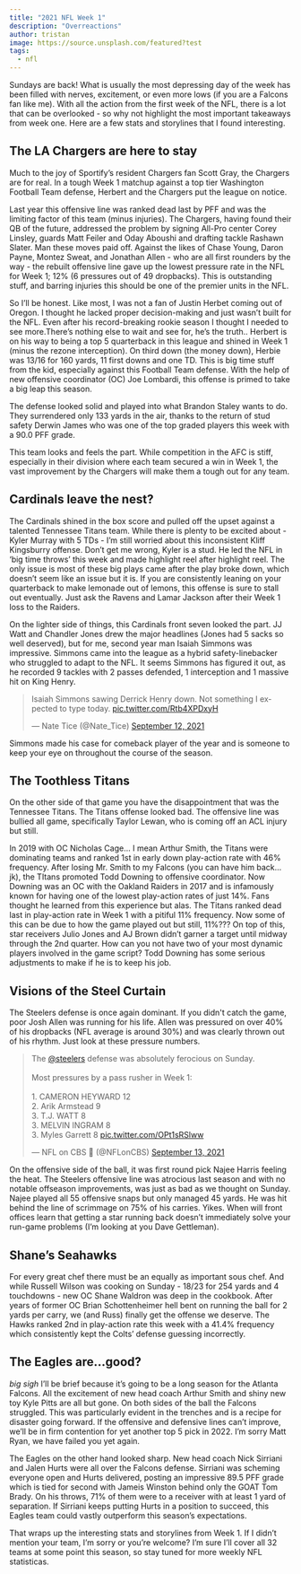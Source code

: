 ```yaml
---
title: "2021 NFL Week 1"
description: "Overreactions"
author: tristan
image: https://source.unsplash.com/featured?test
tags:
  - nfl
---
```

Sundays are back! What is usually the most depressing day of the week has been filled with nerves, excitement, or even more lows (if you are a Falcons fan like me). With all the action from the first week of the NFL, there is a lot that can be overlooked - so why not highlight the most important takeaways from week one. Here are a few stats and storylines that I found interesting. 

## The LA Chargers are here to stay

Much to the joy of Sportify’s resident Chargers fan Scott Gray, the Chargers are for real. In a tough Week 1 matchup against a top tier Washington Football Team defense, Herbert and the Chargers put the league on notice. 

Last year this offensive line was ranked dead last by PFF and was the limiting factor of this team (minus injuries). The Chargers, having found their QB of the future, addressed the problem by signing All-Pro center Corey Linsley, guards Matt Feiler and Oday Aboushi and drafting tackle Rashawn Slater. Man these moves paid off. Against the likes of Chase Young, Daron Payne, Montez Sweat, and Jonathan Allen - who are all first rounders by the way - the rebuilt offensive line gave up the lowest pressure rate in the NFL for Week 1; 12% (6 pressures out of 49 dropbacks). This is outstanding stuff, and barring injuries this should be one of the premier units in the NFL. 

So I’ll be honest. Like most, I was not a fan of Justin Herbet coming out of Oregon. I thought he lacked proper decision-making and just wasn’t built for the NFL. Even after his record-breaking rookie season I thought I needed to see more.There’s nothing else to wait and see for, he’s the truth.. Herbert is on his way to being a top 5 quarterback in this league and shined in Week 1 (minus the rezone interception). On third down (the money down), Herbie was 13/16 for 160 yards, 11 first downs and one TD. This is big time stuff from the kid, especially against this Football Team defense. With the help of new offensive coordinator (OC) Joe Lombardi, this offense is primed to take a big leap this season.

The defense looked solid and played into what Brandon Staley wants to do. They surrendered only 133 yards in the air, thanks to the return of stud safety Derwin James who was one of the top graded players this week with a 90.0 PFF grade. 

This team looks and feels the part. While competition in the AFC is stiff, especially in their division where each team secured a win in Week 1, the vast improvement by the Chargers will make them a tough out for any team. 

## Cardinals leave the nest?

The Cardinals shined in the box score and pulled off the upset against a talented Tennessee Titans team. While there is plenty to be excited about - Kyler Murray with 5 TDs - I’m still worried about this inconsistent Kliff Kingsburry offense. Don’t get me wrong, Kyler is a stud. He led the NFL in ‘big time throws’ this week and made highlight reel after highlight reel. 
The only issue is most of these big plays came after the play broke down, which doesn’t seem like an issue but it is. If you are consistently leaning on your quarterback to make lemonade out of lemons, this offense is sure to stall out eventually. Just ask the Ravens and Lamar Jackson after their Week 1 loss to the Raiders.  

On the lighter side of things, this Cardinals front seven looked the part. JJ Watt and Chandler Jones drew the major headlines (Jones had 5 sacks so well deserved), but for me, second year man Isaiah Simmons was impressive. Simmons came into the league as a hybrid safety-linebacker who struggled to adapt to the NFL. It seems Simmons has figured it out, as he recorded 9 tackles with 2 passes defended, 1 interception and 1 massive hit on King Henry. 

<blockquote class="twitter-tweet tw-align-center"><p lang="en" dir="ltr">Isaiah Simmons sawing Derrick Henry down. Not something I expected to type today. <a href="https://t.co/Rtb4XPDxyH">pic.twitter.com/Rtb4XPDxyH</a></p>&mdash; Nate Tice (@Nate_Tice) <a href="https://twitter.com/Nate_Tice/status/1437116730480807944?ref_src=twsrc%5Etfw">September 12, 2021</a></blockquote> <script async src="https://platform.twitter.com/widgets.js" charset="utf-8"></script>

Simmons made his case for comeback player of the year and is someone to keep your eye on throughout the course of the season. 

## The Toothless Titans
On the other side of that game you have the disappointment that was the Tennessee Titans. The Titans offense looked bad. The offensive line was bullied all game, specifically Taylor Lewan, who is coming off an ACL injury but still. 

In 2019 with OC Nicholas Cage... I mean Arthur Smith, the Titans were dominating teams and ranked 1st in early down play-action rate with 46% frequency. After losing Mr. Smith to my Falcons (you can have him back... jk), the TItans promoted Todd Downing to offensive coordinator. Now Downing was an OC with the Oakland Raiders in 2017 and is infamously known for having one of the lowest play-action rates of just 14%. Fans thought he learned from this experience but alas. The Titans ranked dead last in play-action rate in Week 1 with a pitiful 11% frequency. Now some of this can be due to how the game played out but still, 11%??? On top of this, star receivers Julio Jones and AJ Brown didn’t garner a target until midway through the 2nd quarter. How can you not have two of your most dynamic players involved in the game script? Todd Downing has some serious adjustments to make if he is to keep his job. 

## Visions of the Steel Curtain
The Steelers defense is once again dominant. If you didn't catch the game, poor Josh Allen was running for his life. Allen was pressured on over 40% of his dropbacks (NFL average is around 30%) and was clearly thrown out of his rhythm. Just look at these pressure numbers. 

<blockquote class="twitter-tweet tw-align-center"><p lang="en" dir="ltr">The <a href="https://twitter.com/steelers?ref_src=twsrc%5Etfw">@steelers</a> defense was absolutely ferocious on Sunday.<br><br>Most pressures by a pass rusher in Week 1:<br><br>1. CAMERON HEYWARD 12<br>2. Arik Armstead 9<br>3. T.J. WATT 8<br>3. MELVIN INGRAM 8<br>3. Myles Garrett 8 <a href="https://t.co/OPt1sRSlww">pic.twitter.com/OPt1sRSlww</a></p>&mdash; NFL on CBS 🏈 (@NFLonCBS) <a href="https://twitter.com/NFLonCBS/status/1437475737578180608?ref_src=twsrc%5Etfw">September 13, 2021</a></blockquote> <script async src="https://platform.twitter.com/widgets.js" charset="utf-8"></script>

On the offensive side of the ball, it was first round pick Najee Harris feeling the heat. The Steelers offensive line was atrocious last season and with no notable offseason improvements, was just as bad as we thought on Sunday. Najee played all 55 offensive snaps but only managed 45 yards. He was hit behind the line of scrimmage on 75% of his carries. Yikes. When will front offices learn that getting a star running back doesn’t immediately solve your run-game problems (I’m looking at you Dave Gettleman). 

## Shane’s Seahawks
For every great chef there must be an equally as important sous chef. And while Russell Wilson was cooking on Sunday - 18/23 for 254 yards and 4 touchdowns - new OC Shane Waldron was deep in the cookbook. After years of former OC Brian Schottenheimer hell bent on running the ball for 2 yards per carry, we (and Russ) finally get the offense we deserve. The Hawks ranked 2nd in play-action rate this week with a 41.4% frequency which consistently kept the Colts’ defense guessing incorrectly. 

## The Eagles are...good?
*big sigh* 
I’ll be brief because it’s going to be a long season for the Atlanta Falcons. All the excitement of new head coach Arthur Smith and shiny new toy Kyle Pitts are all but gone. On both sides of the ball the Falcons struggled. This was particularly evident in the trenches and is a recipe for disaster going forward. If the offensive and defensive lines can’t improve,  we’ll be in firm contention for yet another top 5 pick in 2022. I’m sorry Matt Ryan, we have failed you yet again. 

The Eagles on the other hand looked sharp. New head coach Nick Sirriani and Jalen Hurts were all over the Falcons defense. Sirriani was scheming everyone open and Hurts delivered, posting an impressive 89.5 PFF grade which is tied for second with Jameis Winston behind only the GOAT Tom Brady. On his throws, 71% of them were to a receiver with at least 1 yard of separation. If Sirriani keeps putting Hurts in a position to succeed, this Eagles team could vastly outperform this season’s expectations. 

That wraps up the interesting stats and storylines from Week 1. If I didn’t mention your team, I’m sorry or you’re welcome? I’m sure I’ll cover all 32 teams at some point this season, so stay tuned for more weekly NFL statisticas. 